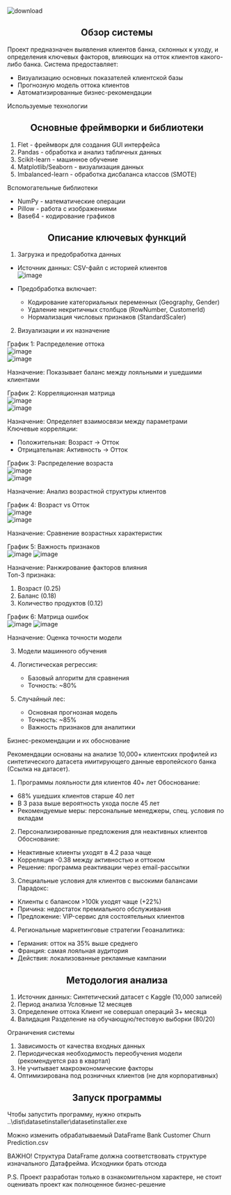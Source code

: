 ![download](https://github.com/user-attachments/assets/a1899272-99a3-43f7-b212-40931271619c)
<h2 align=center>Обзор системы</h2>

Проект предназначен выявления клиентов банка, склонных к уходу, и определения ключевых факторов, влияющих на отток клиентов какого-либо банка. Система предоставляет:
- Визуализацию основных показателей клиентской базы
- Прогнозную модель оттока клиентов
- Автоматизированные бизнес-рекомендации

Используемые технологии

<h2 align=center>Основные фреймворки и библиотеки</h2>

1. Flet - фреймворк для создания GUI интерфейса
2. Pandas - обработка и анализ табличных данных
3. Scikit-learn - машинное обучение
4. Matplotlib/Seaborn - визуализация данных
5. Imbalanced-learn - обработка дисбаланса классов (SMOTE)

Вспомогательные библиотеки

- NumPy - математические операции
- Pillow - работа с изображениями
- Base64 - кодирование графиков

<h2 align=center>Описание ключевых функций</h2>

1. Загрузка и предобработка данных


- Источник данных: CSV-файл с историей клиентов<br>
  ![image](https://github.com/user-attachments/assets/4c7700b5-8e8f-4941-8b39-1ac38fc44be3)

- Предобработка включает:
  - Кодирование категориальных переменных (Geography, Gender)
  - Удаление некритичных столбцов (RowNumber, CustomerId)
  - Нормализация числовых признаков (StandardScaler)

2. Визуализации и их назначение

График 1: Распределение оттока<br>
![image](https://github.com/user-attachments/assets/191f9c52-d1f5-4ba6-a261-541f20d79a43)<br>
![image](https://github.com/user-attachments/assets/0e52ebff-cf83-490f-98c4-45ed4666801d)


Назначение: Показывает баланс между лояльными и ушедшими клиентами  

График 2: Корреляционная матрица<br>
![image](https://github.com/user-attachments/assets/2d3b7ab9-d588-46fd-85d1-2d37de3e58b0)<br>
![image](https://github.com/user-attachments/assets/974ff8d8-e595-447f-860c-007ee2fbae8f)


Назначение: Определяет взаимосвязи между параметрами  
Ключевые корреляции: 
- Положительная: Возраст → Отток
- Отрицательная: Активность → Отток

График 3: Распределение возраста<br>
![image](https://github.com/user-attachments/assets/70366389-c61e-4a71-9834-723935be10af)<br>
![image](https://github.com/user-attachments/assets/c9e3c6a5-8827-4b0e-88cb-51cc6d2bd5cf)


Назначение: Анализ возрастной структуры клиентов  

График 4: Возраст vs Отток<br>
![image](https://github.com/user-attachments/assets/4be6b7b7-71a1-4072-89de-7565b2600624)<br>
![image](https://github.com/user-attachments/assets/84c02fed-855b-44cb-b247-cbe0f33e29eb)


Назначение: Сравнение возрастных характеристик  

График 5: Важность признаков<br>
![image](https://github.com/user-attachments/assets/ab7f7881-5b32-4c5e-b14e-17a127fc997b)
![image](https://github.com/user-attachments/assets/ae4878e4-19eb-42b0-af77-0769b18cf365)


Назначение: Ранжирование факторов влияния  
Топ-3 признака:
1. Возраст (0.25)
2. Баланс (0.18) 
3. Количество продуктов (0.12)

График 6: Матрица ошибок<br>
![image](https://github.com/user-attachments/assets/4ee35eba-fd24-4953-9879-abd61a926442)
![image](https://github.com/user-attachments/assets/53f2ba19-c36a-4928-a246-85000f52a7a6)


Назначение: Оценка точности модели  

3. Модели машинного обучения

1. Логистическая регрессия:
   - Базовый алгоритм для сравнения
   - Точность: ~80%

2. Случайный лес:
   - Основная прогнозная модель
   - Точность: ~85%
   - Важность признаков для аналитики

Бизнес-рекомендации и их обоснование

Рекомендации основаны на анализе 10,000+ клиентских профилей из синтетического датасета имитирующего данные европейского банка (Ссылка на датасет).

1. Программы лояльности для клиентов 40+ лет
Обоснование: 
- 68% ушедших клиентов старше 40 лет
- В 3 раза выше вероятность ухода после 45 лет
- Рекомендуемые меры: персональные менеджеры, спец. условия по вкладам

2. Персонализированные предложения для неактивных клиентов
Обоснование:
- Неактивные клиенты уходят в 4.2 раза чаще
- Корреляция -0.38 между активностью и оттоком
- Решение: программа реактивации через email-рассылки

3. Специальные условия для клиентов с высокими балансами
Парадокс:
- Клиенты с балансом >100k уходят чаще (+22%)
- Причина: недостаток премиального обслуживания
- Предложение: VIP-сервис для состоятельных клиентов

4. Региональные маркетинговые стратегии
Геоаналитика:
- Германия: отток на 35% выше среднего
- Франция: самая лояльная аудитория
- Действия: локализованные рекламные кампании

<h2 align=center>Методология анализа</h2>

1. Источник данных: Синтетический датасет с Kaggle (10,000 записей)
2. Период анализа Условные 12 месяцев
3. Определение оттока Клиент не совершал операций 3+ месяца
4. Валидация Разделение на обучающую/тестовую выборки (80/20)

Ограничения системы

1. Зависимость от качества входных данных
2. Периодическая необходимость переобучения модели (рекомендуется раз в квартал)
3. Не учитывает макроэкономические факторы
4. Оптимизирована под розничных клиентов (не для корпоративных)


<h2 align=center>Запуск программы</h2>

Чтобы запустить программу, нужно открыть ..\dist\datasetinstaller\datasetinstaller.exe

Можно изменить обрабатываемый DataFrame Bank Customer Churn Prediction.csv


ВАЖНО! Структура DataFrame должна соответствовать структуре изначального Датафрейма. Исходники брать отсюда






























P.S. Проект разработан только в ознакомительном характере, не стоит оценивать проект как полноценное бизнес-решение

